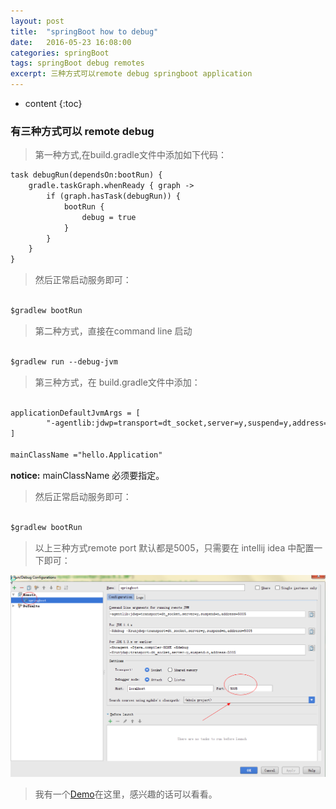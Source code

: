 ```yaml
---
layout: post
title:  "springBoot how to debug"
date:   2016-05-23 16:08:00
categories: springBoot
tags: springBoot debug remotes
excerpt: 三种方式可以remote debug springboot application
---
```

* content
{:toc}

###  有三种方式可以 remote debug

>第一种方式,在build.gradle文件中添加如下代码：

```xml
task debugRun(dependsOn:bootRun) {
    gradle.taskGraph.whenReady { graph ->
        if (graph.hasTask(debugRun)) {
            bootRun {
                debug = true
            }
        }
    }
}

```

>然后正常启动服务即可：

```xml

$gradlew bootRun

```

>第二种方式，直接在command line 启动  

```xml

$gradlew run --debug-jvm

```  

>第三种方式，在 build.gradle文件中添加：

```xml

applicationDefaultJvmArgs = [
        "-agentlib:jdwp=transport=dt_socket,server=y,suspend=y,address=5005"
]

mainClassName ="hello.Application"

```
**notice:** mainClassName 必须要指定。

>然后正常启动服务即可：

```xml

$gradlew bootRun

```  

>以上三种方式remote port 默认都是5005，只需要在 intellij idea 中配置一下即可：

![intellijConfiguration](https://raw.githubusercontent.com/levioZ/levioZ.github.io/master/images/intellijConfiguration.png)

>我有一个[Demo](https://github.com/levioZ/gradle_springMVC_resful_mybatis)在这里，感兴趣的话可以看看。
